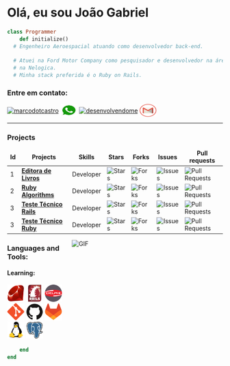 # Olá, eu sou João Gabriel 

```ruby
class Programmer
	def initialize() 
  # Engenheiro Aeroespacial atuando como desenvolvedor back-end.  

  # Atuei na Ford Motor Company como pesquisador e desenvolvedor na área de software. Hoje atuo como desenvolvedor 
  # na Nelogica. 
  # Minha stack preferida é o Ruby on Rails.
```

<p align="left">
    <h3 align="left">Entre em contato:</h3>
    <a href="https://www.linkedin.com/in/jo%C3%A3o-gabriel-dal-forno/" target="_blank"><img align="center" src="https://github.com/marcodotcastro/marcodotcastro/blob/master/linkedin.png?raw=true" alt="marcodotcastro" height="30" width="40" /></a>
    <a href="https://wa.me/+555555984737981?text=Ol%C3%A1,%20te%20encontrei%20no%20GitHub!
" target="_blank"><img align="center" src="whatsapp-icon-transparent-png-6.png" alt="marcodotcastro" height="30" width="40"/></a>
    <a href="https://www.instagram.com/joaoogdf/" target="_blank"><img align="center" src="https://github.com/marcodotcastro/marcodotcastro/blob/master/instagram.png?raw=true" alt="desenvolvendome" height="30" width="40"/></a> 
    <a href="https://github.com/joaogdfaero/joaogdfaero/blob/main/email.md" target="_blank"><img align="center" src="https://github.com/joaogdfaero/joaogdfaero/blob/main/gmail_icon.png" alt="desenvolvendome" height="30" width="40"/></a>  
</p>

---



<h3>Projects</h3>
<table>
    <thead align="center">
        <tr border: none;>
            <td><b>Id</b></td>
	    <td><b>Projects</b></td>
	    <td><b>Skills</b></td>
            <td><b>Stars</b></td>
            <td><b>Forks</b></td>
            <td><b>Issues</b></td>
            <td><b>Pull requests</b></td>
        </tr>
    </thead>
    <tbody>
	 <tr>
		<td>1</td>
		<td><a href="https://github.com/joaogdfaero/editora_livros_rails"><b>Editora de Livros</b></a></td>
	 	<td>Developer</td>
	    	<td><img alt="Stars" src="https://img.shields.io/github/stars/joaogdfaero/teste_tecnico_rails_3" /></td>
            	<td><img alt="Forks" src="https://img.shields.io/github/forks/joaogdfaero/editora_livros_rails" /></td>
            	<td><img alt="Issues" src="https://img.shields.io/github/issues/joaogdfaero/editora_livros_rails" /></td>
            	<td><img alt="Pull Requests" src="https://img.shields.io/github/issues-pr/joaogdfaero/editora_livros_rails" /></td>
        </tr> 
	<tr>
		<td>2</td>
            	<td><a href="https://github.com/joaogdfaero/algorithms_problems_ruby"><b>Ruby Algorithms</b></a></td>
		<td>Developer</td>
            	<td><img alt="Stars" src="https://img.shields.io/github/stars/joaogdfaero/algorithms_problems_ruby" /></td>
            	<td><img alt="Forks" src="https://img.shields.io/github/forks/joaogdfaero/algorithms_problems_ruby" /></td>
            	<td><img alt="Issues" src="https://img.shields.io/github/issues/joaogdfaero/algorithms_problems_ruby" /></td>
            	<td><img alt="Pull Requests" src="https://img.shields.io/github/issues-pr/joaogdfaero/algorithms_problems_ruby" /></td>
        </tr>
	 <tr>
		<td>3</td>
		<td><a href="https://github.com/joaogdfaero/teste_tecnico_rails_2"><b>Teste Técnico Rails </b></a></td>
	 	<td>Developer</td>
	    	<td><img alt="Stars" src="https://img.shields.io/github/stars/joaogdfaero/teste_tecnico_rails_2" /></td>
            	<td><img alt="Forks" src="https://img.shields.io/github/forks/joaogdfaero/teste_tecnico_rails_2" /></td>
            	<td><img alt="Issues" src="https://img.shields.io/github/issues/joaogdfaero/teste_tecnico_rails_2" /></td>
            	<td><img alt="Pull Requests" src="https://img.shields.io/github/issues-pr/joaogdfaero/teste_tecnico_rails_2" /></td>
        </tr> 
	 <tr>
		<td>3</td>
		<td><a href="https://github.com/joaogdfaero/teste_tecnico_rails_3"><b>Teste Técnico Ruby</b></a></td>
	 	<td>Developer</td>
	    	<td><img alt="Stars" src="https://img.shields.io/github/stars/joaogdfaero/teste_tecnico_rails_3" /></td>
            	<td><img alt="Forks" src="https://img.shields.io/github/forks/joaogdfaero/teste_tecnico_rails_3" /></td>
            	<td><img alt="Issues" src="https://img.shields.io/github/issues/joaogdfaero/teste_tecnico_rails_3" /></td>
            	<td><img alt="Pull Requests" src="https://img.shields.io/github/issues-pr/joaogdfaero/teste_tecnico_rails_3" /></td>
        </tr> 
<!--- 	<tr>
		<td>4</td>
		<td><a href="https://github.com/joaogdfaero/Casa-Popular-Eficiente"><b>Casa Popular</b></a></td>
	 	<td>Developer</td>
	    	<td><img alt="Stars" src="https://img.shields.io/github/stars/joaogdfaero/Casa-Popular-Eficiente" /></td>
            	<td><img alt="Forks" src="https://img.shields.io/github/forks/joaogdfaero/Casa-Popular-Eficiente" /></td>
            	<td><img alt="Issues" src="https://img.shields.io/github/issues/joaogdfaero/Casa-Popular-Eficiente" /></td>
            	<td><img alt="Pull Requests" src="https://img.shields.io/github/issues-pr/joaogdfaero/Casa-Popular-Eficiente" /></td>
        </tr> -->
</tbody>
</table>

 <img align="right" alt="GIF" src="https://github.com/marcodotcastro/marcodotcastro/blob/master/code.gif?raw=true" width="70%" height="400px" />

<h3 align="left">Languages and Tools:</h3>
    <p align="left">
        <h4 align="left">Learning:</h4>
	<a href="https://stackshare.io/ruby" target="_blank"><img src="https://github.com/devicons/devicon/raw/master/icons/ruby/ruby-original.svg" alt="ruby" width="40" height="40" /></a>
	<a href="https://stackshare.io/rails" target="_blank"><img src="https://github.com/devicons/devicon/raw/master/icons/rails/rails-original-wordmark.svg" alt="rails" width="40" height="40" /></a>
	<a href="https://stackshare.io/delphi" target="_blank"><img src="https://github.com/joaogdfaero/joaogdfaero/blob/main/delphiicon.png" alt="delphi" width="40" height="40" /></a>       
	 <a href="https://stackshare.io/gitlab" target="_blank"><img src="https://github.com/devicons/devicon/raw/master/icons/git/git-original.svg" alt="git" width="40" height="40" /></a>
        <a href="https://stackshare.io/github" target="_blank"><img src="https://github.com/devicons/devicon/raw/master/icons/github/github-original.svg" alt="github" width="40" height="40" /></a>
	        <a href="https://stackshare.io/git" target="_blank"><img src="https://github.com/devicons/devicon/raw/master/icons/gitlab/gitlab-original.svg" alt="gitlab" width="40" height="40" /></a>
	 <a href="https://stackshare.io/linux" target="_blank"><img src="https://github.com/devicons/devicon/raw/master/icons/linux/linux-original.svg" alt="linux" width="40" height="40" /></a>
	 <a href="https://stackshare.io/postgresql" target="_blank"><img src="https://github.com/devicons/devicon/raw/master/icons/postgresql/postgresql-original.svg" alt="postgresql" width="40" height="40" /></a>
    </p>
    
```ruby 
	end 
end 
```
